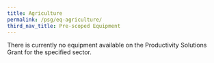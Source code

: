 ```yaml
---
title: Agriculture
permalink: /psg/eq-agriculture/
third_nav_title: Pre-scoped Equipment
---
```


There is currently no equipment available on the Productivity Solutions Grant for the specified sector. 